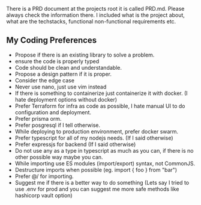 There is a PRD document at the projects root it is called PRD.md. Please always check the information there. I included what is the project about, what are the techstacks, functional non-functional requirements etc.

## My Coding Preferences

- Propose if there is an existing library to solve a problem.
- ensure the code is properly typed
- Code should be clean and understandable.
- Propose a design pattern if it is proper.
- Consider the edge case
- Never use nano, just use vim instead
- If there is something to containerize just containerize it with docker. (I hate deployment options without docker)
- Prefer Terraform for infra as code as possible, I hate manual UI to do configuration and deployment.
- Prefer prisma orm.
- Prefer posgresql if I tell otherwise.
- While deploying to production environment, prefer docker swarm.
- Prefer typescript for all of my nodejs needs. (If I said otherwise)
- Prefer expressjs for backend (If I said otherwise)
- Do not use any as a type in typescript as much as you can, if there is no other possible way maybe you can.
- While importing use ES modules (import/export) syntax, not CommonJS.
- Destructure imports when possible (eg. import { foo } from "bar")
- Prefer @/ for importing.
- Suggest me if there is a better way to do something (Lets say I tried to use .env for prod and you can suggest me more safe methods like hashicorp vault option)
